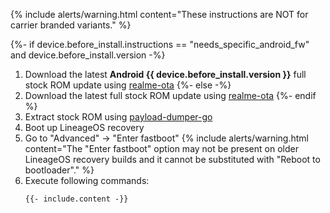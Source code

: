 {% include alerts/warning.html content="These instructions are NOT for carrier branded variants." %}

{%- if device.before_install.instructions == "needs_specific_android_fw" and device.before_install.version -%}
1. Download the latest **Android {{ device.before_install.version }}** full stock ROM update using [realme-ota](https://github.com/R0rt1z2/realme-ota)
{%- else -%}
1. Download the latest full stock ROM update using [realme-ota](https://github.com/R0rt1z2/realme-ota)
{%- endif %}
2. Extract stock ROM using [payload-dumper-go](https://github.com/ssut/payload-dumper-go/releases/latest)
3. Boot up LineageOS recovery
4. Go to "Advanced" -> "Enter fastboot"
   {% include alerts/warning.html content="The \"Enter fastboot\" option may not be present on older LineageOS recovery builds and it cannot be substituted with \"Reboot to bootloader\"." %}
5. Execute following commands:
   ```
   {{- include.content -}}
   ```
